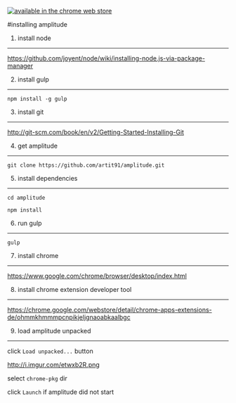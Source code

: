 
[![available in the chrome web store](https://developer.chrome.com/webstore/images/ChromeWebStore_Badge_v2_206x58.png "available in the chrome web store")](https://chrome.google.com/webstore/detail/amplitude/ipahbincndemiicmbicnbjacloloaied)

#installing amplitude

1. install node
---------------
https://github.com/joyent/node/wiki/installing-node.js-via-package-manager

2. install gulp
--------------------
`npm install -g gulp`

3. install git
--------------
http://git-scm.com/book/en/v2/Getting-Started-Installing-Git

4. get amplitude
----------------
`git clone https://github.com/artit91/amplitude.git`

5. install dependencies
-----------------------
`cd amplitude`

`npm install`

6. run gulp
------------
`gulp`

7. install chrome
-----------------
https://www.google.com/chrome/browser/desktop/index.html

8. install chrome extension developer tool
------------------------------------------
https://chrome.google.com/webstore/detail/chrome-apps-extensions-de/ohmmkhmmmpcnpikjeljgnaoabkaalbgc

9. load amplitude unpacked
--------------------------
click `Load unpacked...` button

http://i.imgur.com/etwxb2R.png

select `chrome-pkg` dir

click `Launch` if amplitude did not start
